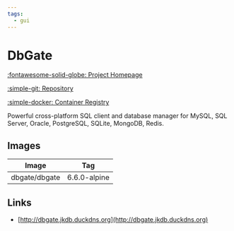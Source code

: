 ```yaml
---
tags:
  - gui
---
```

# DbGate

[:fontawesome-solid-globe: Project Homepage](https://dbgate.org/)

[:simple-git: Repository](https://github.com/dbgate/dbgate)

[:simple-docker: Container Registry](https://hub.docker.com/r/dbgate/dbgate)

Powerful cross-platform SQL client and database manager for MySQL, SQL Server, Oracle, PostgreSQL, SQLite, MongoDB, Redis.

## Images
| Image | Tag |
| --- | --- |
| dbgate/dbgate | 6.6.0-alpine |

## Links
- [http://dbgate.jkdb.duckdns.org](http://dbgate.jkdb.duckdns.org)

